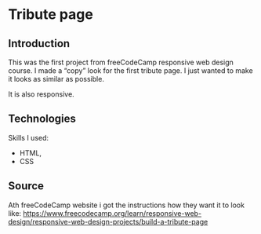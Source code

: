 # Tribute page

## Introduction

This was the first project from freeCodeCamp responsive web design course. 
I made a “copy” look for the first tribute page. I just wanted to make it looks as similar as possible.

It is also responsive. 

## Technologies

Skills I used: 
- HTML,
- CSS

## Source
Ath freeCodeCamp website i got the instructions how they want it to look like: 
https://www.freecodecamp.org/learn/responsive-web-design/responsive-web-design-projects/build-a-tribute-page
